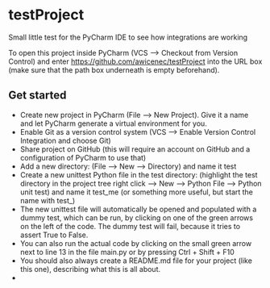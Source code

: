 # testProject
Small little test for the PyCharm IDE to see how integrations are working

To open this project inside PyCharm (VCS --> Checkout from Version Control) and enter https://github.com/awicenec/testProject into the URL box (make sure that the path box underneath is empty beforehand).

## Get started
* Create new project in PyCharm (File --> New Project). Give it a name and let PyCharm generate a virtual environment for you.
* Enable Git as a version control system (VCS --> Enable Version Control Integration and choose Git)
* Share project on GitHub (this will require an account on GitHub and a configuration of PyCharm to use that)
* Add a new directory: (File --> New --> Directory) and name it test
* Create a new unittest Python file in the test directory: (highlight the test directory in the project tree right click --> New --> Python File --> Python unit test) and name it test_me (or something more useful, but start the name with test_)
* The new unittest file will automatically be opened and populated with a dummy test, which can be run, by clicking on one of the green arrows on the left of the code. The dummy test will fail, because it tries to assert True to False.
* You can also run the actual code by clicking on the small green arrow next to line 13 in the file main.py or by pressing Ctrl + Shift + F10
* You should also always create a README.md file for your project (like this one), describing what this is all about.
* 

